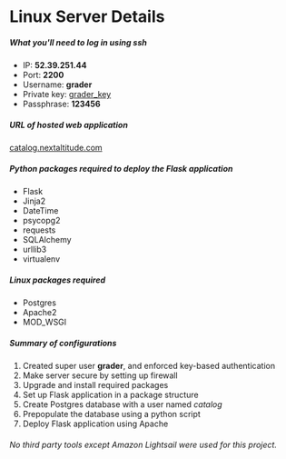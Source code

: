 # Linux Server Details

##### What you'll need to log in using *ssh*

- IP: **52.39.251.44**
- Port: **2200**
- Username: **grader**
- Private key: [grader_key](grader_key)
- Passphrase: **123456**

##### URL of hosted web application
[catalog.nextaltitude.com](http://catalog.nextaltitude.com)

##### Python packages required to deploy the Flask application
- Flask
- Jinja2
- DateTime
- psycopg2
- requests
- SQLAlchemy
- urllib3
- virtualenv

##### Linux packages required
- Postgres
- Apache2
- MOD_WSGI

##### Summary of configurations
1. Created super user **grader**, and enforced key-based authentication
2. Make server secure by setting up firewall
3. Upgrade and install required packages
4. Set up Flask application in a package structure
5. Create Postgres database with a user named *catalog*
6. Prepopulate the database using a python script
7. Deploy Flask application using Apache

###### No third party tools except Amazon Lightsail were used for this project.